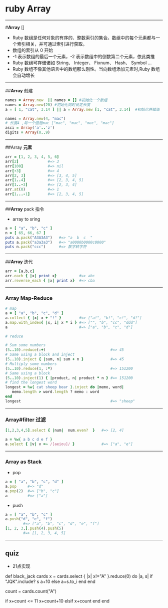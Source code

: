# ruby **Array**

---
#**Array** []
- Ruby 数组是任何对象的有序的、整数索引的集合。数组中的每个元素都与一个索引相关，并可通过索引进行获取。
- 数组的索引从 0 开始
- -1 表示数组的最后一个元素，-2 表示数组中的倒数第二个元素，依此类推
- Ruby 数组可存储诸如 String、 Integer、 Fixnum、 Hash、 Symbol ...
- Ruby 数组不像其他语言中的数组那么刚性。当向数组添加元素时,Ruby 数组会自动增长

---
##**Array** 创建

```ruby
names = Array.new  || names = [] #初始化一个数组
names = Array.new(20) #初始化同时设定长度
a = [ 1, "cat", 3.14 ] || a = Array.new [1, "cat", 3.14]  #初始化并赋值

names = Array.new(4, "mac")
# 长度4 ,每一个值是mac ["mac", "mac", "mac", "mac"] 
asci = Array('a'..'z')
digits = Array(0..9)

```
---

##Array **元素**
```ruby
arr = [1, 2, 3, 4, 5, 6]
arr[2]             #=> 3
arr[100]           #=> nil
arr[-3]            #=> 4
arr[2, 3]          #=> [3, 4, 5]
arr[1..4]          #=> [2, 3, 4, 5]
arr[1..-3]         #=> [2, 3, 4]
arr.at(0)          #=> 1
arr[1...-1]        #=> [2, 3, 4, 5]  
```
---
##**Array** pack 指令
- array to sring

```ruby
a = [ "a", "b", "c" ]
n = [ 65, 66, 67 ]
puts a.pack("A3A3A3")   #=> "a  b  c  "
puts a.pack("a3a3a3")   #=> "a0000b0000c0000"
puts n.pack("ccc")      #=> 数字转字符

```
---

##**Array** 迭代
```ruby
arr = [a,b,c]
arr.each { |x| print x}          #=> abc
arr.reverse_each { |x| print x}  #=> cba
```
---

### **Array** Map-Reduce 

```ruby
# map
a = [ "a", "b", "c", "d" ]
a.collect { |x| x + "!" }        #=> ["a!", "b!", "c!", "d!"]
a.map.with_index{ |x, i| x * i } #=> ["", "b", "cc", "ddd"]
a                                #=> ["a", "b", "c", "d"]

# reduce

# Sum some numbers
(5..10).reduce(:+)                             #=> 45
# Same using a block and inject
(5..10).inject { |sum, n| sum + n }            #=> 45
# Multiply some numbers
(5..10).reduce(1, :*)                          #=> 151200
# Same using a block
(5..10).inject(1) { |product, n| product * n } #=> 151200
# find the longest word
longest = %w{ cat sheep bear }.inject do |memo, word|
   memo.length > word.length ? memo : word
end
longest                                        #=> "sheep"
```
---

### Array\#**filter 过滤**

```ruby
[1,2,3,4,5].select { |num|  num.even?  }   #=> [2, 4]

a = %w{ a b c d e f }
a.select { |v| v =~ /[aeiou]/ }            #=> ["a", "e"]
```
---

### Array as **Stack**
- pop

```ruby
a = [ "a", "b", "c", "d" ]
a.pop     #=> "d"
a.pop(2)  #=> ["b", "c"]
a         #=> ["a"]
```
- push

```ruby
a = [ "a", "b", "c" ]
a.push("d", "e", "f")
        #=> ["a", "b", "c", "d", "e", "f"]
[1, 2, 3,].push(4).push(5)
        #=> [1, 2, 3, 4, 5]
```

---

## quiz

- 21点实现


<aside class="notes">
def black_jack cards
  x = cards.select { |x| x!="A" }.reduce(0) do |a, s|
    if "JQK".include? s
      a+10
    else
      a+s.to_i
    end
  end

  count = cards.count("A")

  if x+count <= 11
    x+count+10
  elsif x+count
  end
end

</aside>